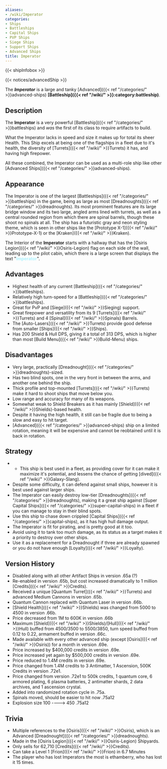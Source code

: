 ```yaml
---
aliases:
- /wiki/Imperator
categories:
- Ships
- Battleships
- Capital Ships
- PVP Ships
- Siege Ships
- Support Ships
- Advanced Ships
title: Imperator
---  
```


{{< shipInfobox >}}   

{{< notices/advancedShip >}} 

The **_Imperator_** is a large and tanky [Advanced]({{< ref "/categories/" >}}advanced-ships) **[Battleship]({{< ref "/wiki/" >}}:category:battleship)**. 

## Description

The **Imperator** is a very powerful [Battleship]({{< ref "/categories/" >}}battleships) and _was_ the first of its class to require artifacts to build.

What the Imperator lacks in speed and size it makes up for total its sheer Health. This Ship excels at being one of the flagships in a fleet due to it's health, the diversity of [Turrets]({{< ref "/wiki/" >}}Turrets) it has, and having high firepower.

All these combined, the Imperator can be used as a multi-role ship like other [Advanced Ships]({{< ref "/categories/" >}}advanced-ships).

## Appearance

The Imperator is one of the largest [Battleships]({{< ref "/categories/" >}}battleships) in the game, being as large as most [Dreadnoughts]({{< ref "/categories/" >}}dreadnoughts). Its most prominent features are its large bridge window and its two large, angled arms lined with turrets, as well as a central rounded region from which there are spinal barrels, though these shoot no spinals at all. The ship has a futuristic gray and neon styling theme, which is seen in other ships like the [Prototype X-1]({{< ref "/wiki/" >}}Prototype-X-1) or the [Kraken]({{< ref "/wiki/" >}}Kraken).

The Interior of the **Imperator** starts with a hallway that has the [Osiris Legion]({{< ref "/wiki/" >}}Osiris-Legion) flag on each side of the wall, leading up to the pilot cabin, which there is a large screen that displays the text "<span style="color:#aef2fe">**Imperator**</span>".

## Advantages

- Highest health of any current [Battleship]({{< ref "/categories/" >}}battleships).
- Relatively high turn-speed for a [Battleship]({{< ref "/categories/" >}}battleships).
- Great for PvP and [Siege]({{< ref "/wiki/" >}}Sieging) support.
- Great firepower and versatility from its 9 [Turrets]({{< ref "/wiki/" >}}Turrets) and 4 [Spinal]({{< ref "/wiki/" >}}Spinals) Barrels.
- The [Auto-Lasers]({{< ref "/wiki/" >}}Turrets) provide good defense from smaller [Ships]({{< ref "/wiki/" >}}Ships).
- Has 200 Shield & Hull DPS, giving it a total of 313 DPS, which is higher than most [Build Menu]({{< ref "/wiki/" >}}Build-Menu) ships.

## Disadvantages

- Very large, practically [Dreadnought]({{< ref "/categories/" >}}dreadnoughts)-sized.
- Has two blind spots, one in the very front in between the arms, and another one behind the ship.
- Thick profile and top-mounted [Turrets]({{< ref "/wiki/" >}}Turrets) make it hard to shoot ships that move below you.
- Low range and accuracy for many of its weapons.
- Somewhat weak to Shield Breakers as it has mainly [Shield]({{< ref "/wiki/" >}}Shields)-based health.
- Despite it having the high health, it still can be fragile due to being a slow and easy to hit target.
- [Advanced]({{< ref "/categories/" >}}advanced-ships) ship on a limited rotation, meaning it will be expensive and cannot be reobtained until it is back in rotation.

## Strategy

- - This ship is best used in a fleet, as providing cover for it can make it maximize it's potential, and lessens the chance of getting [dived]({{< ref "/wiki/" >}}Galaxy-Slang).
- Despite some difficulty, it can defend against small ships, however it is best used against larger ships.
- The Imperator can easily destroy low-tier [Dreadnoughts]({{< ref "/categories/" >}}dreadnoughts), making it a great ship against [Super Capital Ships]({{< ref "/categories/" >}}super-capital-ships) in a fleet if you can manage to stay in their blind spots.
- Use this ship to chase down crippled [Capital Ships]({{< ref "/categories/" >}}capital-ships), as it has high hull damage output.
- The Imperator is fit for pirating, and is pretty good at it too.
- Avoid using it to tank too much damage, as its status as a target makes it a priority to destroy over other ships.
- Use it as a replacement for a Dreadnought if three are already spawned or you do not have enough [Loyalty]({{< ref "/wiki/" >}}Loyalty).

## Version History 

- Disabled along with all other Artifact Ships in version .65a (?)
- Re-enabled in version .65b, but cost increased dramatically to 1 million [Credits]({{< ref "/wiki/" >}}Credits).
- Received a unique [Quantum Turret]({{< ref "/wiki/" >}}Turrets) and advanced Medium Cannons in version .65b.
- Quantum Cannon replaced with Quantum Laser in version .66b.
- [Shield Health]({{< ref "/wiki/" >}}Shields) was changed from 5000 to 4500 in version .66b.
- Price decreased from 1M to 600K in version .66b
- Maximum [Shield]({{< ref "/wiki/" >}}Shields)/[Hull]({{< ref "/wiki/" >}}Hull) buffed from 4500/3500 to 5500/3850, turn speed buffed from 0.12 to 0.22, armament buffed in version .66c.
- Made available with every other advanced ship (except [Osiris]({{< ref "/wiki/" >}}Osiris)) for a month in version .69e.
- Price increased by $400,000 credits in version .69e.
- Price increased yet again by $500,000 credits in version .69e.
- Price reduced to 1.4M credits in version .69e.
- Price changed from 1.4M credits to 3 Antimatter, 1 Ascension, 500K Credits in version .72e1.
- Price changed from version .72e1 to 500k credits, 1 quantum core, 6 armored plating, 6 plasma batteries, 2 antimatter shards, 2 data archives, and 1 ascension crystal.
- Added into randomized rotation cycle in .75a.
- Spinals moved, should be easier to hit now .75a12
- Explosion size 100 ----> 450 .75a12

## Trivia

- Multiple references to the [Osiris]({{< ref "/wiki/" >}}Osiris), which is an Advanced [Dreadnought]({{< ref "/categories/" >}}dreadnoughts).
- Made in the [Osiris Legion]({{< ref "/wiki/" >}}Osiris-Legion) Shipyards.
- Only sells for 62,710 [Credits]({{< ref "/wiki/" >}}Credits).
- Can take a Level 1 [Frion]({{< ref "/wiki/" >}}Frion) in 6.7 Minutes
- The player who has lost Imperators the most is ethamberry, who has lost it 15 times.